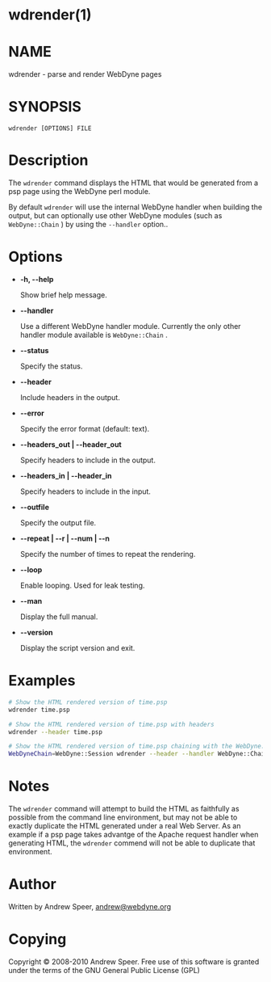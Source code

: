 # wdrender(1) #

# NAME #

wdrender - parse and render WebDyne pages

# SYNOPSIS #

`wdrender [OPTIONS] FILE`

# Description #

The  `wdrender`  command displays the HTML that would be generated from a psp page using the WebDyne perl module.

By default  `wdrender`  will use the internal WebDyne handler when building the output, but can optionally use other WebDyne
 modules \(such as  `WebDyne::Chain` ) by using the `--handler`  option..

# Options #

* **-h, --help**

    Show brief help message.

* **--handler**

    Use a different WebDyne handler module. Currently the only other handler module available is `WebDyne::Chain` .

* **--status**

    Specify the status.

* **--header**

    Include headers in the output.

* **--error**

    Specify the error format \(default: text).

* **--headers_out | --header_out**

    Specify headers to include in the output.

* **--headers_in | --header_in**

    Specify headers to include in the input.

* **--outfile**

    Specify the output file.

* **--repeat | --r | --num | --n**

    Specify the number of times to repeat the rendering.

* **--loop**

    Enable looping. Used for leak testing.

* **--man**

    Display the full manual.

* **--version**

    Display the script version and exit.

# Examples #

```sh
# Show the HTML rendered version of time.psp
wdrender time.psp
```

```sh
# Show the HTML rendered version of time.psp with headers
wdrender --header time.psp
```

```sh
# Show the HTML rendered version of time.psp chaining with the WebDyne::Session module
WebDyneChain=WebDyne::Session wdrender --header --handler WebDyne::Chain time.psp
```

# Notes #

The  `wdrender`  command will attempt to build the HTML as faithfully as possible from the command line environment, but may
 not be able to exactly duplicate the HTML generated under a real Web
 Server. As an example if a psp page takes advantge of the Apache request
 handler when generating HTML, the  `wdrender`  commend will not be able to duplicate that environment.

# Author #

Written by Andrew Speer,  <andrew@webdyne.org>

# Copying #

Copyright &copy; 2008-2010 Andrew Speer. Free use of this software is granted under the terms of the GNU General Public License \(GPL)